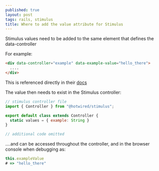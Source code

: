 ```yaml
---
published: true
layout: post
tags: rails, stimulus
title: Where to add the value attribute for Stimulus
---
```


Stimulus values need to be added to the same element that defines the data-controller

For example:

```html
<div data-controller="example" data-example-value="hello_there">
  ....
</div>
```

This is referenced directly in their [docs](https://stimulus.hotwired.dev/reference/values)

The value then needs to exist in the Stimulus controller:

```js
// stimulus controller file
import { Controller } from "@hotwired/stimulus";

export default class extends Controller {
  static values = { example: String }
}

// additional code omitted
```

....and can be accessed throughout the controller, and in the browser console when debugging as:

```js
this.exampleValue
# => "hello_there"
```